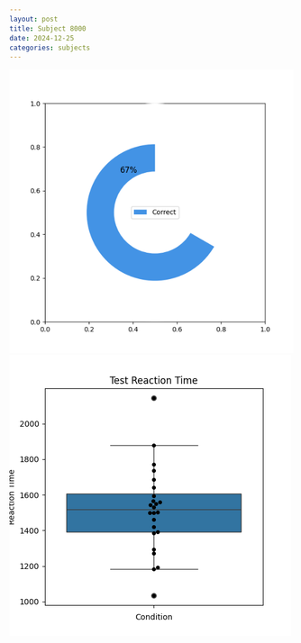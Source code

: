 ```yaml
---
layout: post
title: Subject 8000
date: 2024-12-25
categories: subjects
---
```


![](data/8000/run-29/8000_FN_acc_test.png)
![](data/8000/run-29/8000_FN_rt.png)
